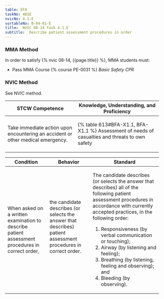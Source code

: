 ```yaml
---
table: EFA
taskNo: 4B1E
nvicNo: 4.1.E 
sortableNo: B-04-01-E
title:  NVIC 08-14 Task 4.1.E
subtitle:  Describe patient assessment procedures in order
---
```



### MMA Method

In order to satisfy  {% nvic 08-14, {{page.title}}  %}, MMA students must:

* Pass MMA Course {% course PE-0031 %}  *Basic Safety CPR*


### NVIC Method

<a onclick="togglevisibility('nvic_methods')" >See NVIC method.</a>

<div id='nvic_methods' class='hide'>

<table>
<thead>
<tr>
<th class='forty'> STCW Competence </th>
<th class='sixty'> Knowledge, Understanding, and Proficiency </th>
</tr>
</thead>




<tbody>
<tr><td markdown='1'>

Take immediate action upon encountering an accident or other medical emergency.

</td><td markdown='1'>

{% table 613#BFA-X1.1, BFA-X1.1 %} Assessment of needs of casualties and threats to own safety

</td></tr>


</tbody>
</table>


<table>
<thead>
<tr><th class='twenty'>  Condition </th><th class='twenty'> Behavior </th><th  class='sixty'>Standard </th></tr>
</thead>
<tbody >



<tr><td markdown='1'>

When asked on a written examination to describe patient assessment procedures in correct order,

</td><td markdown='1'>

the candidate describes (or selects the answer that describes) patient assessment procedures in correct order.

<br>

<div class="tooltip" markdown='1'>



</div>


</td><td markdown='1'>

The candidate describes (or selects the answer that describes) all of the following patient assessment procedures in accordance with currently accepted practices, in the following order:
 
1. Responsiveness (by verbal communication or touching); 
2. Airway (by listening and feeling); 
3. Breathing (by listening, feeling and observing); and 
4. Bleeding (by observing).

</td></tr>
</tbody>
</table>
</div>
